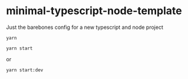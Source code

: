 # minimal-typescript-node-template

Just the barebones config for a new typescript and node project

`yarn`

`yarn start`

or

`yarn start:dev`
